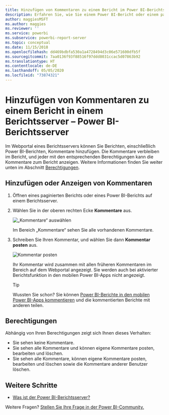 ```yaml
---
title: Hinzufügen von Kommentaren zu einem Bericht im Power BI-Berichtsserver
description: Erfahren Sie, wie Sie einem Power BI-Bericht oder einem paginierten Bericht auf einem Power BI-Berichtsserver oder einem SQL Server Reporting Services-Berichtsserver Kommentare hinzufügen können.
author: maggiesMSFT
ms.author: maggies
ms.reviewer: ''
ms.service: powerbi
ms.subservice: powerbi-report-server
ms.topic: conceptual
ms.date: 11/15/2018
ms.openlocfilehash: dd469bdbfa530a1a4728494d3c06e571600dfb5f
ms.sourcegitcommit: 7aa0136f93f88516f97ddd8031ccac5d07863b92
ms.translationtype: HT
ms.contentlocale: de-DE
ms.lasthandoff: 05/05/2020
ms.locfileid: "73874321"
---
```

# <a name="add-comments-to-a-report-in-a-report-server---power-bi-report-server"></a>Hinzufügen von Kommentaren zu einem Bericht in einem Berichtsserver – Power BI-Berichtsserver

Im Webportal eines Berichtsservers können Sie Berichten, einschließlich Power BI-Berichten, Kommentare hinzufügen. Die Kommentare verbleiben im Bericht, und jeder mit den entsprechenden Berechtigungen kann die Kommentare zum Bericht anzeigen. Weitere Informationen finden Sie weiter unten im Abschnitt [Berechtigungen](#permissions).

## <a name="add-or-view-comments"></a>Hinzufügen oder Anzeigen von Kommentaren

1. Öffnen eines paginierten Berichts oder eines Power BI-Berichts auf einem Berichtsserver.
2. Wählen Sie in der oberen rechten Ecke **Kommentare** aus.

    ![„Kommentare“ auswählen](media/add-comments/report-server-web-portal-comments-button.png)

    Im Bereich „Kommentare“ sehen Sie alle vorhandenen Kommentare.
3. Schreiben Sie Ihren Kommentar, und wählen Sie dann **Kommentar posten** aus.

    ![Kommentar posten](media/add-comments/report-server-web-portal-comments-pane.png)

    Ihr Kommentar wird zusammen mit allen früheren Kommentaren im Bereich auf dem Webportal angezeigt. Sie werden auch bei aktivierter Berichtsfunktion in den mobilen Power BI-Apps nicht angezeigt.

   > [!TIP]
   > Wussten Sie schon? Sie können [Power BI-Berichte in den mobilen Power BI-Apps kommentieren](../consumer/mobile/mobile-annotate-and-share-a-tile-from-the-mobile-apps.md) und die kommentierten Berichte mit anderen teilen.

## <a name="permissions"></a>Berechtigungen

Abhängig von Ihren Berechtigungen zeigt sich Ihnen dieses Verhalten:

* Sie sehen keine Kommentare.
* Sie sehen alle Kommentare und können eigene Kommentare posten, bearbeiten und löschen.
* Sie sehen alle Kommentare, können eigene Kommentare posten, bearbeiten und löschen sowie die Kommentare anderer Benutzer löschen.

## <a name="next-steps"></a>Weitere Schritte
* [Was ist der Power BI-Berichtsserver?](get-started.md)  

Weitere Fragen? [Stellen Sie Ihre Frage in der Power BI-Community.](https://community.powerbi.com/)

